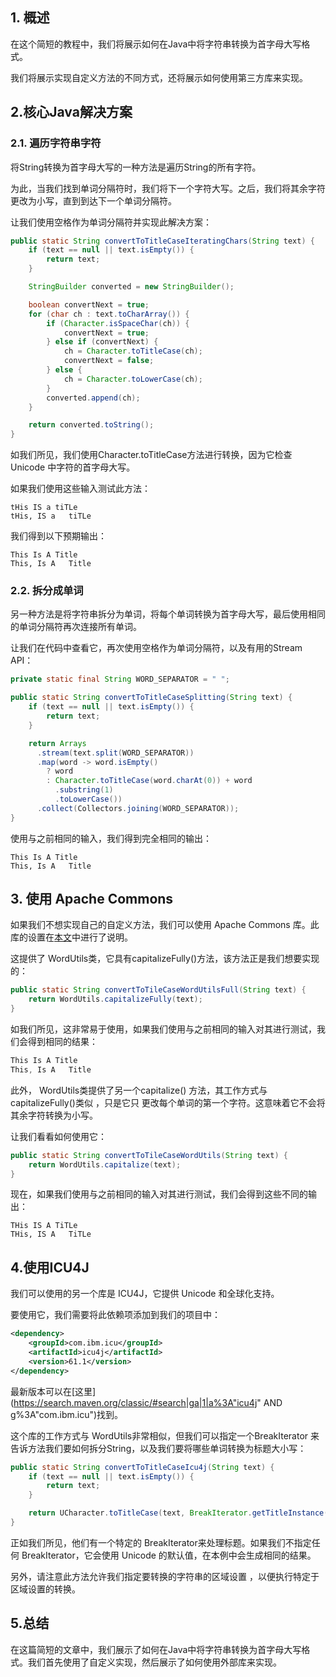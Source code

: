 ## 1. 概述

在这个简短的教程中，我们将展示如何在Java中将字符串转换为首字母大写格式。

我们将展示实现自定义方法的不同方式，还将展示如何使用第三方库来实现。

## 2.核心Java解决方案

### 2.1. 遍历字符串字符

将String转换为首字母大写的一种方法是遍历String的所有字符。

为此，当我们找到单词分隔符时，我们将下一个字符大写。之后，我们将其余字符更改为小写，直到到达下一个单词分隔符。

让我们使用空格作为单词分隔符并实现此解决方案：

```java
public static String convertToTitleCaseIteratingChars(String text) {
    if (text == null || text.isEmpty()) {
        return text;
    }

    StringBuilder converted = new StringBuilder();

    boolean convertNext = true;
    for (char ch : text.toCharArray()) {
        if (Character.isSpaceChar(ch)) {
            convertNext = true;
        } else if (convertNext) {
            ch = Character.toTitleCase(ch);
            convertNext = false;
        } else {
            ch = Character.toLowerCase(ch);
        }
        converted.append(ch);
    }

    return converted.toString();
}
```

如我们所见，我们使用Character.toTitleCase方法进行转换，因为它检查Unicode 中字符的首字母大写。

如果我们使用这些输入测试此方法：

```plaintext
tHis IS a tiTLe
tHis, IS a   tiTLe
```

我们得到以下预期输出：

```plaintext
This Is A Title
This, Is A   Title
```

### 2.2. 拆分成单词

另一种方法是将字符串拆分为单词，将每个单词转换为首字母大写，最后使用相同的单词分隔符再次连接所有单词。

让我们在代码中查看它，再次使用空格作为单词分隔符，以及有用的Stream API：

```java
private static final String WORD_SEPARATOR = " ";

public static String convertToTitleCaseSplitting(String text) {
    if (text == null || text.isEmpty()) {
        return text;
    }

    return Arrays
      .stream(text.split(WORD_SEPARATOR))
      .map(word -> word.isEmpty()
        ? word
        : Character.toTitleCase(word.charAt(0)) + word
          .substring(1)
          .toLowerCase())
      .collect(Collectors.joining(WORD_SEPARATOR));
}
```

使用与之前相同的输入，我们得到完全相同的输出：

```plaintext
This Is A Title
This, Is A   Title
```

## 3. 使用 Apache Commons

如果我们不想实现自己的自定义方法，我们可以使用 Apache Commons 库。此库的设置在[本文](https://www.baeldung.com/string-processing-commons-lang)中进行了说明。

这提供了 WordUtils类，它具有capitalizeFully()方法，该方法正是我们想要实现的：

```java
public static String convertToTileCaseWordUtilsFull(String text) {
    return WordUtils.capitalizeFully(text);
}
```

如我们所见，这非常易于使用，如果我们使用与之前相同的输入对其进行测试，我们会得到相同的结果：

```java
This Is A Title
This, Is A   Title
```

此外， WordUtils类提供了另一个capitalize() 方法，其工作方式与capitalizeFully()类似 ，只是它只 更改每个单词的第一个字符。这意味着它不会将其余字符转换为小写。

让我们看看如何使用它：

```java
public static String convertToTileCaseWordUtils(String text) {
    return WordUtils.capitalize(text);
}
```

现在，如果我们使用与之前相同的输入对其进行测试，我们会得到这些不同的输出：

```plaintext
THis IS A TiTLe
THis, IS A   TiTLe
```

## 4.使用ICU4J

我们可以使用的另一个库是 ICU4J，它提供 Unicode 和全球化支持。

要使用它，我们需要将此依赖项添加到我们的项目中：

```xml
<dependency>
    <groupId>com.ibm.icu</groupId>
    <artifactId>icu4j</artifactId>
    <version>61.1</version>
</dependency>
```

最新版本可以在[这里](https://search.maven.org/classic/#search|ga|1|a%3A"icu4j" AND g%3A"com.ibm.icu")找到。

这个库的工作方式与 WordUtils非常相似，但我们可以指定一个BreakIterator 来告诉方法我们要如何拆分String，以及我们要将哪些单词转换为标题大小写：

```java
public static String convertToTitleCaseIcu4j(String text) {
    if (text == null || text.isEmpty()) {
        return text;
    }

    return UCharacter.toTitleCase(text, BreakIterator.getTitleInstance());
}
```

正如我们所见，他们有一个特定的 BreakIterator来处理标题。如果我们不指定任何 BreakIterator，它会使用 Unicode 的默认值，在本例中会生成相同的结果。

另外，请注意此方法允许我们指定要转换的字符串的区域设置 ，以便执行特定于区域设置的转换。

## 5.总结

在这篇简短的文章中，我们展示了如何在Java中将字符串转换为首字母大写格式。我们首先使用了自定义实现，然后展示了如何使用外部库来实现。